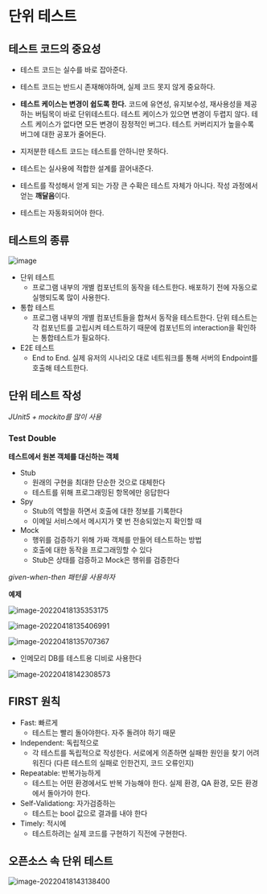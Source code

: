 # 단위 테스트



## 테스트 코드의 중요성

- 테스트 코드는 실수를 바로 잡아준다.
- 테스트 코드는 반드시 존재해야하며, 실제 코드 못지 않게 중요하다.
- **테스트 케이스는 변경이 쉽도록 한다.** 코드에 유연성, 유지보수성, 재사용성을 제공하는 버팀목이 바로 단위테스트다. 테스트 케이스가 있으면 변경이 두렵지 않다. 테스트 케이스가 없다면 모든 변경이 잠정적인 버그다. 테스트 커버리지가 높을수록 버그에 대한 공포가 줄어든다.
- 지저분한 테스트 코드는 테스트를 안하니만 못하다.

- 테스트는 실사용에 적합한 설계를 끌어내준다.
- 테스트를 작성해서 얻게 되는 가장 큰 수확은 테스트 자체가 아니다. 작성 과정에서 얻는 **깨달음**이다.
- 테스트는 자동화되어야 한다.



## 테스트의 종류

![image](https://user-images.githubusercontent.com/47052106/163755823-6df0db77-2bed-4bc0-bda9-e405966da9a6.png)

- 단위 테스트
  - 프로그램 내부의 개별 컴포넌트의 동작을 테스트한다. 배포하기 전에 자동으로 실행되도록 많이 사용한다.
- 통합 테스트
  - 프로그램 내부의 개별 컴포넌트들을 합쳐서 동작을 테스트한다. 단위 테스트는 각 컴포넌트를 고립시켜 테스트하기 때문에 컴포넌트의 interaction을 확인하는 통합테스트가 필요하다.
- E2E 테스트
  - End to End. 실제 유저의 시나리오 대로 네트워크를 통해 서버의 Endpoint를 호출해 테스트한다.



## 단위 테스트 작성

*JUnit5 + mockito를 많이 사용*



### Test Double

**테스트에서 원본 객체를 대신하는 객체**

- Stub
  - 원래의 구현을 최대한 단순한 것으로 대체한다
  - 테스트를 위해 프로그래밍된 항목에만 응답한다
- Spy
  - Stub의 역할을 하면서 호출에 대한 정보를 기록한다
  - 이메일 서비스에서 메시지가 몇 번 전송되었는지 확인할 때
- Mock
  - 행위를 검증하기 위해 가짜 객체를 만들어 테스트하는 방법
  - 호출에 대한 동작을 프로그래밍할 수 있다
  - Stub은 상태를 검증하고 Mock은 행위를 검증한다



*given-when-then 패턴을 사용하자*

 

**예제**

![image-20220418135353175](C:\Users\hakjae_chung\AppData\Roaming\Typora\typora-user-images\image-20220418135353175.png)

![image-20220418135406991](C:\Users\hakjae_chung\AppData\Roaming\Typora\typora-user-images\image-20220418135406991.png)

![image-20220418135707367](C:\Users\hakjae_chung\AppData\Roaming\Typora\typora-user-images\image-20220418135707367.png)

- 인메모리 DB를 테스트용 디비로 사용한다



![image-20220418142308573](C:\Users\hakjae_chung\AppData\Roaming\Typora\typora-user-images\image-20220418142308573.png)



## FIRST 원칙

- Fast: 빠르게
  - 테스트는 빨리 돌아야한다. 자주 돌려야 하기 때문
- Independent: 독립적으로
  - 각 테스트를 독립적으로 작성한다. 서로에게 의존하면 실패한 원인을 찾기 어려워진다 (다른 테스트의 실패로 인한건지, 코드 오류인지)
- Repeatable: 반복가능하게
  - 테스트는 어떤 환경에서도 반복 가능해야 한다. 실제 환경, QA 환경, 모든 환경에서 돌아가야 한다.
- Self-Validationg: 자가검증하는
  - 테스트는 bool 값으로 결과를 내야 한다
- Timely: 적시에
  - 테스트하려는 실제 코드를 구현하기 직전에 구현한다.



## 오픈소스 속 단위 테스트

![image-20220418143138400](C:\Users\hakjae_chung\AppData\Roaming\Typora\typora-user-images\image-20220418143138400.png)

